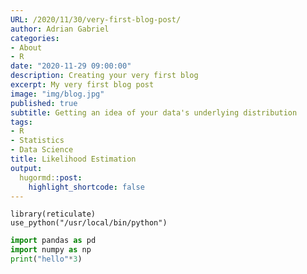 ```yaml
---
URL: /2020/11/30/very-first-blog-post/
author: Adrian Gabriel
categories:
- About
- R
date: "2020-11-29 09:00:00"
description: Creating your very first blog
excerpt: My very first blog post
image: "img/blog.jpg"
published: true
subtitle: Getting an idea of your data's underlying distribution
tags:
- R
- Statistics
- Data Science
title: Likelihood Estimation
output:
  hugormd::post:
    highlight_shortcode: false
---
```



```{r setup, include =False}
library(reticulate)
use_python("/usr/local/bin/python")
```

```python
import pandas as pd
import numpy as np
print("hello"*3)
```